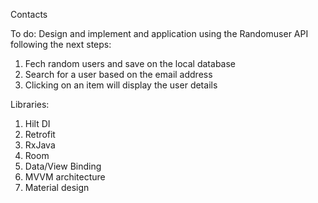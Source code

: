 Contacts

To do: Design and implement and application using the Randomuser API following the next steps:

1. Fech random users and save on the local database
2. Search for a user based on the email address
3. Clicking on an item will display the user details

Libraries:

1. Hilt DI
2. Retrofit
3. RxJava
4. Room
5. Data/View Binding
6. MVVM architecture
7. Material design
